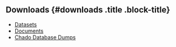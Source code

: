 Downloads {#downloads .title .block-title}
---------

 - [Datasets](datasets)
 - [Documents](documents)
 - [Chado Database Dumps](downloads/chado-database-dumps)
